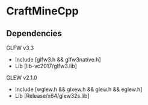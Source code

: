 # CraftMineCpp

## Dependencies

GLFW v3.3
- Include [glfw3.h && glfw3native.h]
- Lib [lib-vc2017/glfw3.lib]  

GLEW v2.1.0
- Include [wglew.h && glxew.h && glew.h && eglew.h]
- Lib [Release/x64/glew32s.lib]